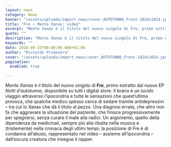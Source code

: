 ```yaml
---
layout: news
category: News
banner: "/assets/uploads/import.news/cover_AUTOTUNNO_Front-1024x1024.jpg"
title: "Fre – Mente Xanax: video"
excerpt: "Mente Xanax è il titolo del nuovo singolo di Fre, primo estratto dal nuovo EP Notti d’autotunno, disponibile su tutti i digital store. Il brano è un lucido viaggio attraverso l’ipocondria e tutte le sensazioni che quest’ultima provoca, che qualche medico spesso cerca di sedare tramite antidepressivi – tra cui lo Xanax che dà il [&hellip"
quote: ""
description: "Mente Xanax è il titolo del nuovo singolo di Fre, primo estratto dal nuovo EP Notti d’autotunno, disponibile su tutti i digital store. Il brano è un lucido viaggio attraverso l’ipocondria e tutte le sensazioni che quest’ultima provoca, che qualche medico spesso cerca di sedare tramite antidepressivi – tra cui lo Xanax che dà il [&hellip"
keywords: ""
date: 2018-09-25T00:00:00.000+01:00
author: "Riccardo Primavera"
cover: "/assets/uploads/import.news/cover_AUTOTUNNO_Front-1024x1024.jpg"
pagination:
  enabled: true

---
```


_Mente Xanax_ è il titolo del nuovo singolo di **Fre**, primo estratto dal nuovo EP _Notti d’autotunno_, disponibile su tutti i digital store. Il brano è un lucido viaggio attraverso l’ipocondria e tutte le sensazioni che quest’ultima provoca, che qualche medico spesso cerca di sedare tramite antidepressivi – tra cui lo Xanax che dà il titolo al pezzo. Una diagnosi errata, che altro non fa che aggravare la situazione del paziente, che finisce progressivamente per spegnersi, senza curare il male alla radici. Un argomento, quello della dipendenza da medicinali, sempre più alla ribalta nella musica e (tristemente) nella cronaca degli ultimi tempi; la posizione di Fre è di condanna all’abuso, rappresentato nel video – assieme all’ipocondria – dall’oscura creatura che insegue il rapper.